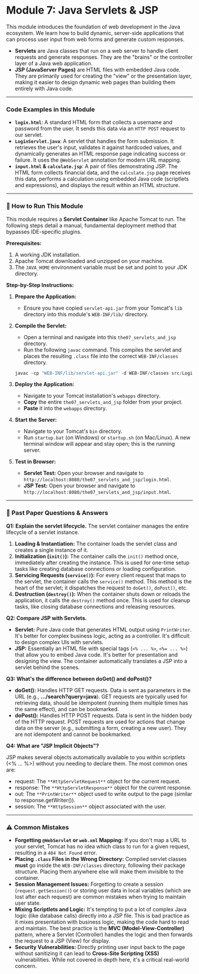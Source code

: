 # Module 7: Java Servlets & JSP

This module introduces the foundation of web development in the Java ecosystem. We learn how to build dynamic, server-side applications that can process user input from web forms and generate custom responses.

- **Servlets** are Java classes that run on a web server to handle client requests and generate responses. They are the "brains" or the controller layer of a Java web application.
- **JSP (JavaServer Pages)** are HTML files with embedded Java code. They are primarily used for creating the "view" or the presentation layer, making it easier to design dynamic web pages than building them entirely with Java code.

---

### Code Examples in this Module

- **`login.html`**: A standard HTML form that collects a username and password from the user. It sends this data via an `HTTP POST` request to our servlet.
- **`LoginServlet.java`**: A servlet that handles the form submission. It retrieves the user's input, validates it against hardcoded values, and dynamically generates an HTML response page indicating success or failure. It uses the `@WebServlet` annotation for modern URL mapping.
- **`input.html` & `calculate.jsp`**: A pair of files demonstrating JSP. The HTML form collects financial data, and the `calculate.jsp` page receives this data, performs a calculation using embedded Java code (scriptlets and expressions), and displays the result within an HTML structure.

---

### 🚀 How to Run This Module

This module requires a **Servlet Container** like Apache Tomcat to run. The following steps detail a manual, fundamental deployment method that bypasses IDE-specific plugins.

**Prerequisites:**

1.  A working JDK installation.
2.  Apache Tomcat downloaded and unzipped on your machine.
3.  The `JAVA_HOME` environment variable must be set and point to your JDK directory.

**Step-by-Step Instructions:**

1.  **Prepare the Application:**

    - Ensure you have copied `servlet-api.jar` from your Tomcat's `lib` directory into this module's `WEB-INF/lib/` directory.

2.  **Compile the Servlet:**

    - Open a terminal and navigate into this `the07_servlets_and_jsp` directory.
    - Run the following `javac` command. This compiles the servlet and places the resulting `.class` file into the correct `WEB-INF/classes` directory.

    ```powershell
    javac -cp "WEB-INF/lib/servlet-api.jar" -d WEB-INF/classes src/LoginServlet.java
    ```

3.  **Deploy the Application:**

    - Navigate to your Tomcat installation's `webapps` directory.
    - **Copy** the entire `the07_servlets_and_jsp` folder from your project.
    - **Paste** it into the `webapps` directory.

4.  **Start the Server:**

    - Navigate to your Tomcat's `bin` directory.
    - Run `startup.bat` (on Windows) or `startup.sh` (on Mac/Linux). A new terminal window will appear and stay open; this is the running server.

5.  **Test in Browser:**
    - **Servlet Test:** Open your browser and navigate to `http://localhost:8080/the07_servlets_and_jsp/login.html`.
    - **JSP Test:** Open your browser and navigate to `http://localhost:8080/the07_servlets_and_jsp/input.html`.

---

### 📝 Past Paper Questions & Answers

**Q1: Explain the servlet lifecycle.**
The servlet container manages the entire lifecycle of a servlet instance.

1.  **Loading & Instantiation:** The container loads the servlet class and creates a single instance of it.
2.  **Initialization (`init()`):** The container calls the `init()` method once, immediately after creating the instance. This is used for one-time setup tasks like creating database connections or loading configuration.
3.  **Servicing Requests (`service()`):** For every client request that maps to the servlet, the container calls the `service()` method. This method is the heart of the servlet; it dispatches the request to `doGet()`, `doPost()`, etc.
4.  **Destruction (`destroy()`):** When the container shuts down or reloads the application, it calls the `destroy()` method once. This is used for cleanup tasks, like closing database connections and releasing resources.

**Q2: Compare JSP with Servlets.**

- **Servlet:** Pure Java code that generates HTML output using `PrintWriter`. It's better for complex business logic, acting as a controller. It's difficult to design complex UIs with servlets.
- **JSP:** Essentially an HTML file with special tags (`<% ... %>`, `<%= ... %>`) that allow you to embed Java code. It's better for presentation and designing the view. The container automatically translates a JSP into a servlet behind the scenes.

**Q3: What's the difference between doGet() and doPost()?**

- **doGet():** Handles HTTP GET requests. Data is sent as parameters in the URL (e.g., **.../search?query=java**). GET requests are typically used for retrieving data, should be idempotent (running them multiple times has the same effect), and can be bookmarked.
- **doPost():** Handles HTTP POST requests. Data is sent in the hidden body of the HTTP request. POST requests are used for actions that change data on the server (e.g., submitting a form, creating a new user). They are not idempotent and cannot be bookmarked.

**Q4: What are "JSP Implicit Objects"?**

JSP makes several objects automatically available to you within scriptlets (<% ... %>) without you needing to declare them. The most common ones are:

- request: The `**HttpServletRequest**` object for the current request.
- response: The `**HttpServletResponse**` object for the current response.
- out: The `**PrintWriter**` object used to write output to the page (similar to response.getWriter()).
- session: The `**HttpSession**` object associated with the user.

---

### ⚠️ Common Mistakes

- **Forgetting `@WebServlet` or `web.xml` Mapping:** If you don't map a URL to your servlet, Tomcat has no idea which class to run for a given request, resulting in a `404 Not Found` error.
- **Placing `.class` Files in the Wrong Directory:** Compiled servlet classes **must** go inside the `WEB-INF/classes` directory, following their package structure. Placing them anywhere else will make them invisible to the container.
- **Session Management Issues:** Forgetting to create a session (`request.getSession()`) or storing user data in local variables (which are lost after each request) are common mistakes when trying to maintain user state.
- **Mixing Scriptlets and Logic:** It's tempting to put a lot of complex Java logic (like database calls) directly into a JSP file. This is bad practice as it mixes presentation with business logic, making the code hard to read and maintain. The best practice is the **MVC (Model-View-Controller)** pattern, where a Servlet (Controller) handles the logic and then forwards the request to a JSP (View) for display.
- **Security Vulnerabilities:** Directly printing user input back to the page without sanitizing it can lead to **Cross-Site Scripting (XSS)** vulnerabilities. While not covered in depth here, it's a critical real-world concern.
